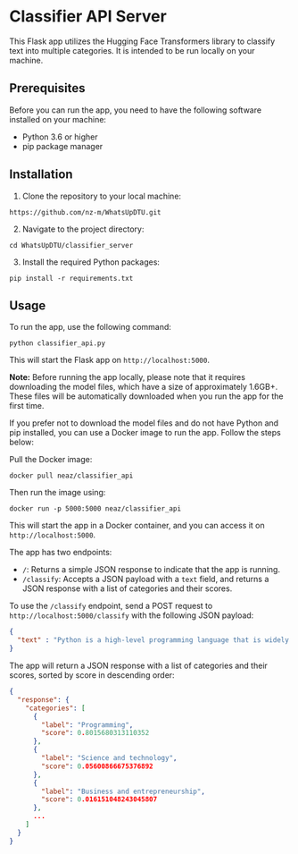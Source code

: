 # Classifier API Server

This Flask app utilizes the Hugging Face Transformers library to classify text into multiple categories. It is intended to be run locally on your machine.

## Prerequisites

Before you can run the app, you need to have the following software installed on your machine:

- Python 3.6 or higher
- pip package manager

## Installation

1. Clone the repository to your local machine:

```
https://github.com/nz-m/WhatsUpDTU.git
```

2. Navigate to the project directory:

```
cd WhatsUpDTU/classifier_server
```

3. Install the required Python packages:

```
pip install -r requirements.txt
```

## Usage

To run the app, use the following command:

```
python classifier_api.py
```

This will start the Flask app on `http://localhost:5000`.

**Note:** Before running the app locally, please note that it requires downloading the model files, which have a size of approximately 1.6GB+. These files will be automatically downloaded when you run the app for the first time.

If you prefer not to download the model files and do not have Python and pip installed, you can use a Docker image to run the app. Follow the steps below:

Pull the Docker image:

```
docker pull neaz/classifier_api
```

Then run the image using:

```
docker run -p 5000:5000 neaz/classifier_api
```

This will start the app in a Docker container, and you can access it on `http://localhost:5000`.

The app has two endpoints:

- `/`: Returns a simple JSON response to indicate that the app is running.
- `/classify`: Accepts a JSON payload with a `text` field, and returns a JSON response with a list of categories and their scores.

To use the `/classify` endpoint, send a POST request to `http://localhost:5000/classify` with the following JSON payload:

```json
{
  "text" : "Python is a high-level programming language that is widely used for web development, scientific computing, data analysis, artificial intelligence, and more."
}
```

The app will return a JSON response with a list of categories and their scores, sorted by score in descending order:

```json
{
  "response": {
    "categories": [
      {
        "label": "Programming",
        "score": 0.8015680313110352
      },
      {
        "label": "Science and technology",
        "score": 0.05600866675376892
      },
      {
        "label": "Business and entrepreneurship",
        "score": 0.016151048243045807
      },
      ...
    ]
  }
}
```